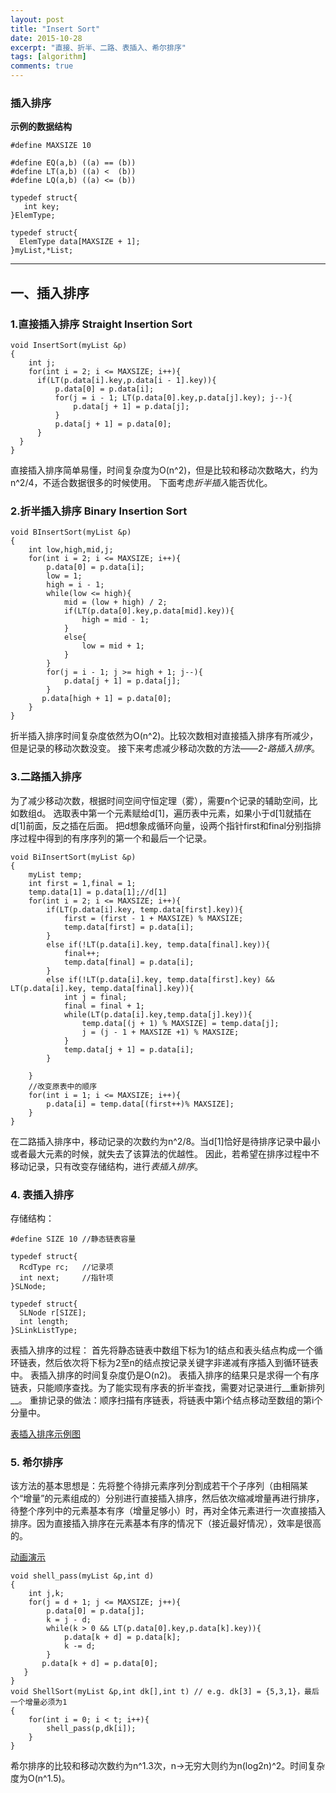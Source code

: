 ```yaml
---
layout: post
title: "Insert Sort"
date: 2015-10-28
excerpt: "直接、折半、二路、表插入、希尔排序"
tags: [algorithm]
comments: true
---
```


### 插入排序
__示例的数据结构__
<!--C-->

    #define MAXSIZE 10

    #define EQ(a,b) ((a) == (b))
    #define LT(a,b) ((a) <  (b))
    #define LQ(a,b) ((a) <= (b))

    typedef struct{
       int key;
    }ElemType;

    typedef struct{
      ElemType data[MAXSIZE + 1];
    }myList,*List;

---

## 一、插入排序

### 1.直接插入排序 Straight Insertion Sort
<!--C-->

    void InsertSort(myList &p)
    {
        int j;
        for(int i = 2; i <= MAXSIZE; i++){
          if(LT(p.data[i].key,p.data[i - 1].key)){
              p.data[0] = p.data[i];
              for(j = i - 1; LT(p.data[0].key,p.data[j].key); j--){
                  p.data[j + 1] = p.data[j];
              }
              p.data[j + 1] = p.data[0];
          }
      }
    }
    
直接插入排序简单易懂，时间复杂度为O(n^2)，但是比较和移动次数略大，约为n^2/4，不适合数据很多的时候使用。
下面考虑*折半插入*能否优化。


### 2.折半插入排序 Binary Insertion Sort
<!--C-->

    void BInsertSort(myList &p)
    {
        int low,high,mid,j;
        for(int i = 2; i <= MAXSIZE; i++){
            p.data[0] = p.data[i];
            low = 1;
            high = i - 1;
            while(low <= high){
                mid = (low + high) / 2;
                if(LT(p.data[0].key,p.data[mid].key)){
                    high = mid - 1;
                }
                else{
                    low = mid + 1;
                }
            }
            for(j = i - 1; j >= high + 1; j--){
                p.data[j + 1] = p.data[j];
            }
           p.data[high + 1] = p.data[0];
        }
    }
    
折半插入排序时间复杂度依然为O(n^2)。比较次数相对直接插入排序有所减少，但是记录的移动次数没变。
接下来考虑减少移动次数的方法——*2-路插入排序*。


### 3.二路插入排序 
为了减少移动次数，根据时间空间守恒定理（雾），需要n个记录的辅助空间，比如数组d。
选取表中第一个元素赋给d[1]，遍历表中元素，如果小于d[1]就插在d[1]前面，反之插在后面。
把d想象成循环向量，设两个指针first和final分别指排序过程中得到的有序序列的第一个和最后一个记录。


    void BiInsertSort(myList &p)
    {
        myList temp;
        int first = 1,final = 1;
        temp.data[1] = p.data[1];//d[1]
        for(int i = 2; i <= MAXSIZE; i++){
            if(LT(p.data[i].key, temp.data[first].key)){
                first = (first - 1 + MAXSIZE) % MAXSIZE;
                temp.data[first] = p.data[i];
            }
            else if(!LT(p.data[i].key, temp.data[final].key)){
                final++;
                temp.data[final] = p.data[i];
            }
            else if(!LT(p.data[i].key, temp.data[first].key) && LT(p.data[i].key, temp.data[final].key)){
                int j = final;
                final = final + 1;
                while(LT(p.data[i].key,temp.data[j].key)){
                    temp.data[(j + 1) % MAXSIZE] = temp.data[j];
                    j = (j - 1 + MAXSIZE +1) % MAXSIZE;
                }
                temp.data[j + 1] = p.data[i];
            }
        
        }
        //改变原表中的顺序
        for(int i = 1; i <= MAXSIZE; i++){
            p.data[i] = temp.data[(first++)% MAXSIZE];
        }
    }

在二路插入排序中，移动记录的次数约为n^2/8。当d[1]恰好是待排序记录中最小或者最大元素的时候，就失去了该算法的优越性。
因此，若希望在排序过程中不移动记录，只有改变存储结构，进行*表插入排序*。


### 4. 表插入排序
存储结构：

    #define SIZE 10 //静态链表容量
    
    typedef struct{
      RcdType rc;   //记录项
      int next;     //指针项
    }SLNode;
    
    typedef struct{
      SLNode r[SIZE];
      int length;
    }SLinkListType;
    
表插入排序的过程：
首先将静态链表中数组下标为1的结点和表头结点构成一个循环链表，然后依次将下标为2至n的结点按记录关键字非递减有序插入到循环链表中。
表插入排序的时间复杂度仍是O(n2)。
表插入排序的结果只是求得一个有序链表，只能顺序查找。为了能实现有序表的折半查找，需要对记录进行__重新排列__。
重排记录的做法：顺序扫描有序链表，将链表中第i个结点移动至数组的第i个分量中。

[表插入排序示例图](http://see.xidian.edu.cn/cpp/uploads/allimg/120301/1-12030113494G29.jpg)


### 5. 希尔排序
该方法的基本思想是：先将整个待排元素序列分割成若干个子序列（由相隔某个“增量”的元素组成的）分别进行直接插入排序，然后依次缩减增量再进行排序，待整个序列中的元素基本有序（增量足够小）时，再对全体元素进行一次直接插入排序。因为直接插入排序在元素基本有序的情况下（接近最好情况），效率是很高的。
 
 [动画演示](http://www.tyut.edu.cn/kecheng1/site01/suanfayanshi/shell_sort.asp) 
 
    void shell_pass(myList &p,int d)
    {
        int j,k;
        for(j = d + 1; j <= MAXSIZE; j++){
            p.data[0] = p.data[j];
            k = j - d;
            while(k > 0 && LT(p.data[0].key,p.data[k].key)){
                p.data[k + d] = p.data[k];
                k -= d;
            }
           p.data[k + d] = p.data[0];
       }
    }
    void ShellSort(myList &p,int dk[],int t) // e.g. dk[3] = {5,3,1}，最后一个增量必须为1
    {
        for(int i = 0; i < t; i++){
            shell_pass(p,dk[i]);
        }
    }
    
希尔排序的比较和移动次数约为n^1.3次，n->无穷大则约为n(log2n)^2。时间复杂度为O(n^1.5)。
